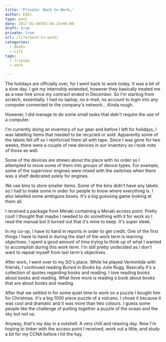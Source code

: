 ```yaml
---
title: 'Private: Back to Work…'
author: Edel
type: post
date: 2017-01-04T03:04:24+00:00
draft: true
private: true
url: /life/back-to-work/
categories:
  - Books
  - Life
tags:
  - friends
  - work

---
```

The holidays are officially over, for I went back to work today. It was a bit of a slow day. I got my internship extended, however they basically treated me as a new hire since my contract ended in December. So I'm starting from scratch, essentially. I had no laptop, no e-mail, no account to login into any computer connected to the company's network... Kinda rough.

However, I did manage to do some small tasks that didn't require the use of a computer.

I'm currently doing an inventory of our gear and before I left for holidays, I was labelling items that needed to be recycled or sold. Apparently some of the labels fell off so I reinforced them all with tape. Since I was gone for two weeks, there were a couple of new devices in our inventory so I took note of those as well.

Some of the devices are strewn about the place with no order so I attempted to move some of them into groups of device types. For example, some of the supervisor engines were mixed with the switches when there was a shelf dedicated solely for engines.

We use bins to store smaller items. Some of the bins didn't have any labels so I had to make some in order for people to know where everything is. I also labelled some ambiguos boxes. It's a big guessing game looking at them all.

I received a package from Meraki containing a Meraki access point. Pretty cool! I thought that maybe I needed to do something with it for work so I read the manual but it turned out that it's mine to keep. It's super sleek.

In my co-op, I have to hand in reports in order to get credit. One of the first things I have to hand in during the start of the work term is learning objectives. I spent a good amount of time trying to think up of what I wanted to accomplish during this work term. I'm still pretty undecided as I don't want to repeat myself from last term's objectives.

After work, I went over to my SO's place. While he played Vermintide with friends, I continued reading _Buried in Books_ by Julie Rugg. Basically it's a collection of quotes regarding books and reading. I love reading books about books and reading. What Ilove more is reading a book about books that are about books and reading.

After that we settled in for some quiet time to work on a puzzle I bought him for Christmas. It's a big 1000 piece puzzle of a volcano. I chose it because it was cool and dramatic and it was more than two colours. I guess some people like the challenge of putting together a puzzle of the ocean and the sky but not us.

Anyway, that's my day in a nutshell. A very chill and relaxing day. Now I'm hoping to tinker with the access point I received, work out a little, and study a bit for my CCNA before I hit the hay.